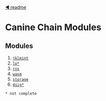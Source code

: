 <!--
order: 0
title: Canine Chain Overview
parent:
  title: "x"
-->
[◀ readme](/README.md)

# Canine Chain Modules

## Modules
1. [`jklmint`](jklmint/README.md)
2. [`lp*`](lp/README.md)
3. [`rns`](rns/README.md)
4. [`wasm`](wasm/README.md)
5. [`storage`](storage/README.md)
6. [`dsig*`](dsig/README.md)


`* not complete`





